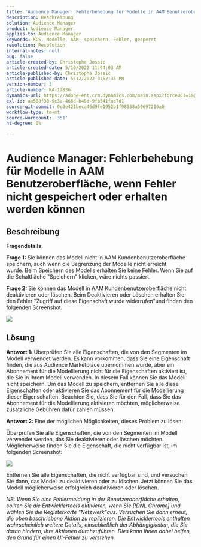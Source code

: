 ```yaml
---
title: 'Audience Manager: Fehlerbehebung für Modelle in AAM Benutzeroberfläche, wenn Fehler nicht gespeichert oder erhalten werden können'
description: Beschreibung
solution: Audience Manager
product: Audience Manager
applies-to: Audience Manager
keywords: KCS, Modelle, AAM, speichern, Fehler, gesperrt
resolution: Resolution
internal-notes: null
bug: false
article-created-by: Christophe Jossic
article-created-date: 5/10/2022 11:04:03 AM
article-published-by: Christophe Jossic
article-published-date: 5/12/2022 3:52:35 PM
version-number: 3
article-number: KA-17836
dynamics-url: https://adobe-ent.crm.dynamics.com/main.aspx?forceUCI=1&pagetype=entityrecord&etn=knowledgearticle&id=2d000de3-50d0-ec11-a7b5-00224809c101
exl-id: aa588f30-9c3a-466d-b48d-9fb541fac7d1
source-git-commit: 0c3e421beca46d9fe1952b1f98538a50697216a0
workflow-type: tm+mt
source-wordcount: '351'
ht-degree: 0%

---
```


# Audience Manager: Fehlerbehebung für Modelle in AAM Benutzeroberfläche, wenn Fehler nicht gespeichert oder erhalten werden können

## Beschreibung


<b>Fragendetails: </b>



<b>Frage 1:</b> Sie können das Modell nicht in AAM Kundenbenutzeroberfläche speichern, auch wenn die Begrenzung der Modelle nicht erreicht wurde. Beim Speichern des Modells erhalten Sie keine Fehler. Wenn Sie auf die Schaltfläche &quot;Speichern&quot; klicken, wäre nichts passiert.



<b>Frage 2: </b>Sie können das Modell in AAM Kundenbenutzeroberfläche nicht deaktivieren oder löschen. Beim Deaktivieren oder Löschen erhalten Sie den Fehler &quot;Zugriff auf diese Eigenschaft wurde widerrufen&quot;und finden den folgenden Screenshot.





![](assets/___31000de3-50d0-ec11-a7b5-00224809c101___.png)


## Lösung


<b>Antwort 1:</b> Überprüfen Sie alle Eigenschaften, die von den Segmenten im Modell verwendet werden. Es kann vorkommen, dass Sie eine Eigenschaft finden, die aus Audience Marketplace übernommen wurde, aber ein Abonnement für die Modellierung nicht für die Eigenschaften aktiviert ist, die Sie in Ihrem Modell verwenden. In diesem Fall können Sie das Modell nicht speichern. Um das Modell zu speichern, entfernen Sie alle diese Eigenschaften oder aktivieren Sie das Abonnement für die Modellierung dieser Eigenschaften. Beachten Sie, dass Sie für den Fall, dass Sie das Abonnement für die Modellierung aktivieren möchten, möglicherweise zusätzliche Gebühren dafür zahlen müssen.



<b>Antwort 2: </b>Eine der möglichen Möglichkeiten, dieses Problem zu lösen:

Überprüfen Sie alle Eigenschaften, die von den Segmenten im Modell verwendet werden, das Sie deaktivieren oder löschen möchten. Möglicherweise finden Sie die Eigenschaft, die nicht verfügbar ist, im folgenden Screenshot:



![](assets/6ce5c786-9e7b-ec11-8d21-0022480aace4.png)

Entfernen Sie alle Eigenschaften, die nicht verfügbar sind, und versuchen Sie dann, das Modell zu deaktivieren oder zu löschen. Jetzt können Sie das Modell möglicherweise erfolgreich deaktivieren oder löschen.





*NB: Wenn Sie eine Fehlermeldung in der Benutzeroberfläche erhalten, sollten Sie die Entwicklertools aktivieren, wenn Sie [!DNL Chrome] und wählen Sie die Registerkarte &quot;Netzwerk&quot;aus. Versuchen Sie dann erneut, die oben beschriebene Aktion zu replizieren. Die Entwicklertools enthalten wahrscheinlich weitere Details, einschließlich der Abhängigkeiten, die Sie daran hindern, Ihre Aktionen durchzuführen. Dies kann Ihnen dabei helfen, den Grund für einen UI-Fehler zu verstehen.*
